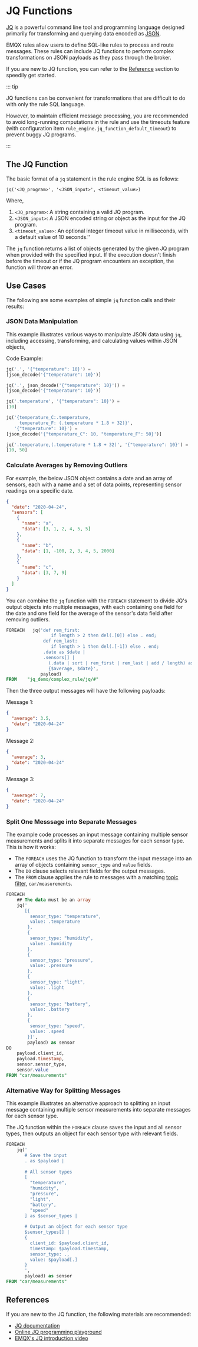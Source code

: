 # JQ Functions

[JQ](https://stedolan.github.io/jq/) is a powerful command line tool and programming language designed primarily for transforming and querying data encoded as [JSON](https://www.json.org/json-en.html). 

EMQX rules allow users to define SQL-like rules to process and route messages. These rules can include JQ functions to perform complex transformations on JSON payloads as they pass through the broker. 

If you are new to JQ function, you can refer to the [Reference](#references) section to speedily get started. 

::: tip

JQ functions can be convenient for transformations that are difficult to do with only the rule SQL language. 

However, to maintain efficient message processing, you are recommended to avoid long-running computations in the rule and use the timeouts feature (with configuration item `rule_engine.jq_function_default_timeout`) to prevent buggy JQ programs. <!--tech review-->

:::

## The JQ Function

The basic format of a `jq` statement in the rule engine SQL is as follows:

```
jq('<JQ_program>', '<JSON_input>', <timeout_value>)
```

Where, 

1. `<JQ_program>`: A string containing a valid JQ program.
2. `<JSON_input>`: A JSON encoded string or object as the input for the JQ program.
3. `<timeout_value>`: An optional integer timeout value in milliseconds, with a default value of 10 seconds.''

The `jq` function returns a list of objects generated by the given JQ program when provided with the specified input. If the execution doesn't finish before the timeout or if the JQ program encounters an exception, the function will throw an error.

## Use Cases

The following are some examples of simple `jq` function calls
and their results:

### JSON Data Manipulation

This example illustrates various ways to manipulate JSON data using `jq`, including accessing, transforming, and calculating values within JSON objects, 

Code Example:

```SQL
jq('.', '{"temperature": 10}') =
[json_decode('{"temperature": 10}')]

jq('.', json_decode('{"temperature": 10}')) =
[json_decode('{"temperature": 10}')]

jq('.temperature', '{"temperature": 10}') =
[10]

jq('{temperature_C:.temperature,
     temperature_F: (.temperature * 1.8 + 32)}',
   '{"temperature": 10}') =
[json_decode('{"temperature_C": 10, "temperature_F": 50}')]

jq('.temperature,(.temperature * 1.8 + 32)', '{"temperature": 10}') =
[10, 50]
```

### Calculate Averages by Removing Outliers

For example, the below JSON object contains a date and an array of sensors, each with a name and a set of data points, representing sensor readings on a specific date.

```json
{
  "date": "2020-04-24",
  "sensors": [
    {
      "name": "a",
      "data": [3, 1, 2, 4, 5, 5]
    },
    {
      "name": "b",
      "data": [1, -100, 2, 3, 4, 5, 2000]
    },
    {
      "name": "c",
      "data": [3, 7, 9]
    }
  ]
}
```

You can combine the `jq` function with the `FOREACH` statement to divide JQ's output objects into multiple messages, with each containing one field for the date and one field for the average of the sensor's data field after removing outliers.

```sql
FOREACH   jq('def rem_first:
                 if length > 2 then del(.[0]) else . end;
              def rem_last:
                 if length > 1 then del(.[-1]) else . end;
              .date as $date |
              .sensors[] |
                (.data | sort | rem_first | rem_last | add / length) as $average |
                {$average, $date}',
             payload)
FROM    "jq_demo/complex_rule/jq/#"
```

Then the three output messages will have the following payloads:

Message 1:

```json
{
  "average": 3.5,
  "date": "2020-04-24"
}
```

Message 2:

```json
{
  "average": 3,
  "date": "2020-04-24"
}
```

Message 3:

```json
{
  "average": 7,
  "date": "2020-04-24"
}
```

### Split One Messsage into Separate Messages

The example code processes an input message containing multiple sensor measurements and splits it into separate messages for each sensor type. This is how it works:

- The `FOREACH` uses the JQ function to transform the input message into an array of objects containing `sensor_type` and `value` fields. 
- The `DO` clause selects relevant fields for the output messages.
- The `FROM` clause applies the rule to messages with a matching [topic filter](./rule-sql-events-and-fields.md), `car/measurements`.

```sql
FOREACH
    ## The data must be an array
    jq('
       [{
         sensor_type: "temperature",
         value: .temperature
        },
        {
         sensor_type: "humidity",
         value: .humidity
        },
        {
         sensor_type: "pressure",
         value: .pressure
        },
        {
         sensor_type: "light",
         value: .light
        },
        {
         sensor_type: "battery",
         value: .battery
        },
        {
         sensor_type: "speed",
         value: .speed
        }]',
        payload) as sensor  
DO
    payload.client_id,
    payload.timestamp,
    sensor.sensor_type,
    sensor.value
FROM "car/measurements"
```

### Alternative Way for Splitting Messages

This example illustrates an alternative approach to splitting an input message containing multiple sensor measurements into separate messages for each sensor type. 

The JQ function within the `FOREACH` clause saves the input and all sensor types, then outputs an object for each sensor type with relevant fields. 

```sql
FOREACH
    jq('
       # Save the input
       . as $payload |
       
       # All sensor types
       [ 
         "temperature",
         "humidity",
         "pressure",
         "light",
         "battery",
         "speed" 
       ] as $sensor_types |
       
       # Output an object for each sensor type
       $sensor_types[] |
       {
         client_id: $payload.client_id,
         timestamp: $payload.timestamp,
         sensor_type: .,
         value: $payload[.] 
       }
       ',
       payload) as sensor  
FROM "car/measurements"
```

## References

If you are new to the JQ function, the following materials are recommended: 

-  [JQ documentation](https://stedolan.github.io/jq/manual/)
- [Online JQ programming playground](https://jqplay.org/)
- [EMQX's JQ introduction video](https://www.youtube.com/watch?v=_GwF8zvhNcQ)


